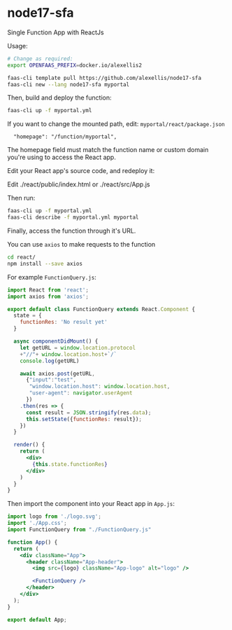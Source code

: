 # node17-sfa

Single Function App with ReactJs

Usage:

```bash
# Change as required:
export OPENFAAS_PREFIX=docker.io/alexellis2

faas-cli template pull https://github.com/alexellis/node17-sfa
faas-cli new --lang node17-sfa myportal
```

Then, build and deploy the function:

```bash
faas-cli up -f myportal.yml
```

If you want to change the mounted path, edit: `myportal/react/package.json`

```
  "homepage": "/function/myportal",
```

The homepage field must match the function name or custom domain you're using to access the React app.

Edit your React app's source code, and redeploy it:

Edit ./react/public/index.html or ./react/src/App.js

Then run:

```bash
faas-cli up -f myportal.yml
faas-cli describe -f myportal.yml myportal
```

Finally, access the function through it's URL.

You can use `axios` to make requests to the function

```bash
cd react/
npm install --save axios
```

For example `FunctionQuery.js`:

```jsx
import React from 'react';
import axios from 'axios';

export default class FunctionQuery extends React.Component {
  state = {
    functionRes: 'No result yet'
  }

  async componentDidMount() {
    let getURL = window.location.protocol
    +"//"+ window.location.host+`/`
    console.log(getURL)

    await axios.post(getURL, 
      {"input":"test",
       "window.location.host": window.location.host, 
       "user-agent": navigator.userAgent
      })
    .then(res => {
      const result = JSON.stringify(res.data);
      this.setState({functionRes: result});
    })
  }

  render() {
    return (
      <div>
        {this.state.functionRes}
      </div>
    )
  }
}
```

Then import the component into your React app in `App.js`:

```jsx
import logo from './logo.svg';
import './App.css';
import FunctionQuery from "./FunctionQuery.js"

function App() {
  return (
    <div className="App">
      <header className="App-header">
        <img src={logo} className="App-logo" alt="logo" />

        <FunctionQuery />
      </header>
    </div>
  );
}

export default App;
```
